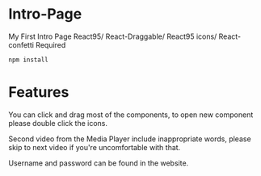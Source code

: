# Intro-Page

My First Intro Page
React95/ React-Draggable/ React95 icons/ React-confetti
Required
```bash
npm install
```

# Features
You can click and drag most of the components, to open new component please double click the icons.

Second video from the Media Player include inappropriate words, please skip to next video if you're uncomfortable with that.

Username and password can be found in the website.
